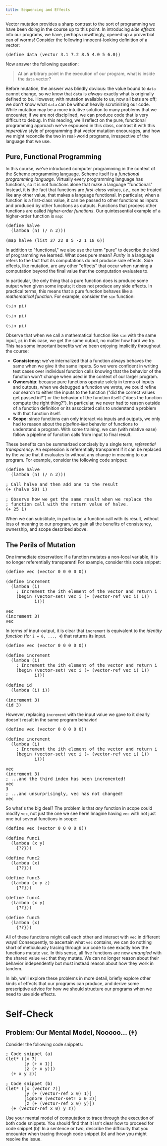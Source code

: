 ```yaml
---
title: Sequencing and Effects
---
```


Vector mutation provides a sharp contrast to the sort of programming we have been doing in the course up to this point.
In introducing _side effects_ into our programs, we have, perhaps unwittingly, opened up a proverbial can of worms!
Consider the following innocent-looking definition of a vector:

<pre class="scamper source-only">
(define data (vector 3.1 7.2 8.5 4.0 5 6.0))
</pre>

Now answer the following question:

> At an arbitrary point in the execution of our program, what is inside the `data` vector?

Before mutation, the answer was blindly obvious: the value bound to `data` cannot change, so we know that `data` is _always_ exactly what is originally defined to be.
However, with mutation available to us, now all bets are off; we don't know what `data` can be without heavily scrutinizing our code.
While mutation may be a more intuitive solution to many problems that we encounter, if we are not disciplined, we can produce code that is very difficult to debug.
In this reading, we'll reflect on the pure, functional programming approach we've espoused in this class, contrast it with this _imperative_ style of programming that vector mutation encourages, and how we might reconcile the two in real-world programs, irrespective of the language that we use.

## Pure, Functional Programming

In this course, we've introduced computer programming in the context of the Scheme programming language.
Scheme itself is a _functional programming language_.
Virtually every programming language has functions, so it is not functions alone that make a language "functional."
Instead, it is the fact that functions are _first-class values_, _i.e._, can be treated like any other value, that makes a language functional.
In particular, when a function is a first-class value, it can be passed to other functions as inputs and produced by other functions as outputs.
Functions that process other functions are called _higher-order functions_.
Our quintessential example of a higher-order function is `map`:

<pre class="scamper source">
(define halve
  (lambda (n) (/ n 2)))

(map halve (list 37 22 8 5 -2 1 18 6))
</pre>

In addition to "functional," we also use the term "pure" to describe the kind of programming we learned.
What does pure mean?
_Purity_ in a language refers to the fact that its computations do not produce side effects.
Side effects, like mutation, are any other "effects" that occur when running a computation beyond the final value that the computation evaluates to.

In particular, the only thing that a pure function does is produce some output when given some inputs; it does not produce any side effects.
In practical terms, this means that a pure function behaves like a _mathematical function_.
For example, consider the `sin` function:

<pre class="scamper source">
(sin pi)

(sin pi)

(sin pi)
</pre>

Observe that when we call a mathematical function like `sin` with the same input, `pi` in this case, we get the same output, no matter how hard we try.
This has some important benefits we've been enjoying implicitly throughout the course:

+   **Consistency**: we've internalized that a function always behaves the same when we give it the same inputs.
    So we were confident in writing test cases over individual function calls knowing that the behavior of the function won't change when used in the context of our larger program.
+   **Ownership**: because pure functions operate solely in terms of inputs and outputs, when we debugged a function we wrote, we could refine our search to  either the inputs to the function ("did the correct values get passed in?") or the behavior of the function itself ("does the function compute the right thing?").
    In particular, we never had to reason outside of a function definition or its associated calls to understand a problem with that function itself.
+   **Scope**: since functions can only interact via inputs and outputs, we only had to reason about the _pipeline-like_ behavior of functions to understand a program.
    With some training, we can (with relative ease) follow a pipeline of function calls from input to final result.

These benefits can be summarized concisely by a single term, _referential transparency_.
An expression is referentially transparent if it can be replaced by the value that it evaluates to without any change in meaning to our program.
For example, consider the following code snippet:

<pre class="scamper source">
(define halve
  (lambda (n) (/ n 2)))

; Call halve and then add one to the result
(+ (halve 50) 1)

; Observe how we get the same result when we replace the
; function call with the return value of halve.
(+ 25 1)
</pre>

When we can substitute, in particular, a function call with its result, without loss of meaning to our program, we gain all the benefits of consistency, ownership, and scope described above.

## The Perils of Mutation

One immediate observation: if a function mutates a non-local variable, it is no longer referentially transparent!
For example, consider this code snippet:

<pre class="scamper source">
(define vec (vector 0 0 0 0 0))

(define increment
  (lambda (i)
    ; Increment the ith element of the vector and return i
    (begin (vector-set! vec i (+ (vector-ref vec i) 1))
           i)))

vec
(increment 3)
vec
</pre>

In terms of input-output, it is clear that `increment` is equivalent to the _identity function_ (for `i = 0, ..., 4`) that returns its input.

<pre class="scamper source">
(define vec (vector 0 0 0 0 0))

(define increment
  (lambda (i)
    ; Increment the ith element of the vector and return i
    (begin (vector-set! vec i (+ (vector-ref vec i) 1))
           i)))

(define id
  (lambda (i) i))

(increment 3)
(id 3)
</pre>

However, replacing `increment` with the input value we gave to it clearly doesn't result in the same program behavior!

<pre class="scamper source">
(define vec (vector 0 0 0 0 0))

(define increment
  (lambda (i)
    ; Increment the ith element of the vector and return i
    (begin (vector-set! vec i (+ (vector-ref vec i) 1))
           i)))

vec
(increment 3)
; ...and the third index has been incremented!
vec
3
; ...and unsurprisingly, vec has not changed!
vec
</pre>

So what's the big deal?
The problem is that _any_ function in scope could modify `vec`, not just the one we see here!
Imagine having `vec` with not just one but several functions in scope:

<pre class="scamper source">
(define vec (vector 0 0 0 0 0))

(define func1
  (lambda (x y)
    {??}))

(define func2
  (lambda (x)
    {??}))

(define func3
  (lambda (x y z)
    {??}))

(define func4
  (lambda (x y)
    {??}))

(define func5
  (lambda (x)
    {??}))
</pre>

All of these functions might call each other and interact with `vec` in different ways!
Consequently, to ascertain what `vec` contains, we can do nothing short of meticulously tracing through our code to see exactly how the functions mutate `vec`.
In this sense, all five functions are now _entangled_ with the shared value `vec` that they mutate.
We can no longer reason about their behavior independently but must instead reason about how they work in tandem.

In lab, we'll explore these problems in more detail, briefly explore other kinds of effects that our programs can produce, and derive some prescriptive advice for how we should structure our programs when we need to use side effects.

# Self-Check

## Problem: Our Mental Model, Nooooo... (‡)

Consider the following code snippets:

<pre class="scamper source">
; Code snippet (a)
(let* ([x 7]
       [y (+ x 1)]
       [z (+ x y)])
  (+ x y z))

; Code snippet (b)
(let* ([x (vector 7)]
       [y (+ (vector-ref x 0) 1)]
       [ignore (vector-set! x 0 2)]
       [z (+ (vector-ref x 0) y)])
  (+ (vector-ref x 0) y z))
</pre>

Use your mental model of computation to trace through the execution of both code snippets.
You should find that it isn't clear how to proceed for code snippet (b)!
In a sentence or two, describe the difficulty that you encounter when tracing through code snippet (b) and how you might resolve the issue.
